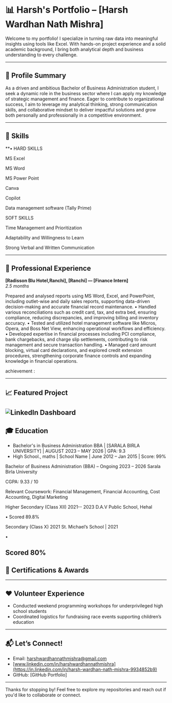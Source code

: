# 📊 Harsh's Portfolio – [Harsh Wardhan Nath Mishra]

Welcome to my portfolio! I specialize in turning raw data into meaningful insights using tools like Excel. With hands-on project experience and a solid academic background, I bring both analytical depth and business understanding to every challenge.

---

## 👤 Profile Summary

As a driven and ambitious Bachelor of Business Administration student, I seek a dynamic role in the business sector where I can apply my knowledge of strategic management and finance. 
Eager to contribute to organizational success, I aim to leverage my analytical thinking, strong communication skills, and collaborative mindset to deliver impactful solutions and grow both personally and professionally in a competitive environment.

---

## 🧠 Skills

**•
HARD SKILLS

MS Excel

MS Word 

MS Power Point

Canva

Copilot

Data management software (Tally Prime)

SOFT SKILLS

Time Management and Prioritization

Adaptability and Willingness to Learn

Strong Verbal and Written Communication

---

## 💼 Professional Experience

**[Radisson Blu Hotel,Ranchi], [Ranchi] — [Finance Intern]**  
*2.5 months*

Prepared and analysed reports using MS Word, Excel, and PowerPoint, including outlet-wise and daily sales reports, supporting data-driven decision-making and accurate financial record maintenance.
•
Handled various reconciliations such as credit card, tax, and extra bed, ensuring compliance, reducing discrepancies, and improving billing and inventory accuracy.
•
Tested and utilized hotel management software like Micros, Opera, and Boss Net View, enhancing operational workflows and efficiency.
•
Developed expertise in financial processes including PCI compliance, bank chargebacks, and charge slip settlements, contributing to risk management and secure transaction handling.
•
Managed card amount blocking, virtual card declarations, and explored credit extension procedures, strengthening corporate finance controls and expanding knowledge in financial operations.

achievement : 

---

## 📈 Featured Project



![LinkedIn Dashboard](/images/image1.png)
---

## 🎓 Education

- Bachelor's in Business Administration BBA | [SARALA BIRLA UNIVERSITY] | AUGUST 2023 – MAY 2026 | GPA: 9.3
- High School., maths | School Name | June 2012 – Jan 2015 | Score: 99%

Bachelor of Business Administration (BBA) – Ongoing 2023 – 2026 Sarala Birla University

CGPA: 9.33 / 10

Relevant Coursework: Financial Management, Financial Accounting, Cost Accounting, Digital Marketing

Higher Secondary (Class XII) 2021-- 2023 D.A.V Public School, Hehal

•
Scored 89.8%

Secondary (Class X) 2021 St. Michael’s School | 2021

•

Scored 80%
---

## 📜 Certifications & Awards



---

## ❤️ Volunteer Experience

- Conducted weekend programming workshops for underprivileged high school students
- Coordinated logistics for fundraising race events supporting children’s education

---

## 📬 Let’s Connect!

- Email: [harshwardhannathmishra@gmail.com](harshwardhannathmishra@gmail.com)
- [www.linkedin.com/in/harshwardhannathmishra](https://in.linkedin.com/in/harsh-wardhan-nath-mishra-9934852b9)
- GitHub: [GitHub Portfolio]

---

Thanks for stopping by! Feel free to explore my repositories and reach out if you'd like to collaborate or connect.

